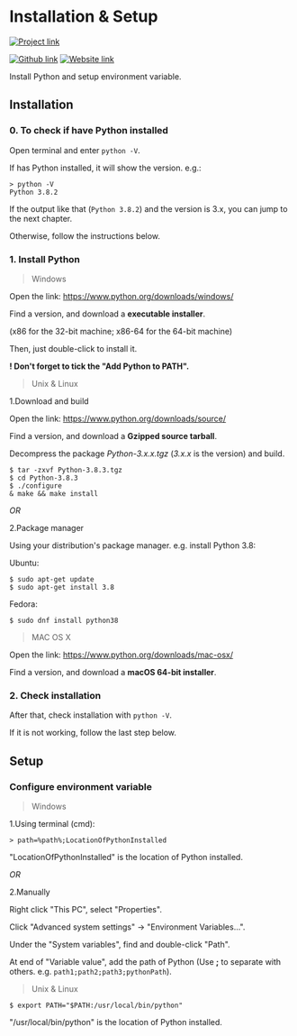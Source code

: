 # Installation & Setup
[![Project link](https://img.shields.io/badge/From%200%20To-Python-blue?style=for-the-badge&logo=Python&logoColor=FFD43B&logoWidth=15&labelColor=566163&color=3776AB)](https://github.com/FaDrYL/From0ToPython) 

[![Github link](https://img.shields.io/badge/FaDrYL--blue?style=social&logo=Github&logoWidth=15&link=https://github.com/FaDrYL)](https://github.com/FaDrYL)
[![Website link](https://img.shields.io/badge/FaDr-YL-blue?style=flat&color=009f9f&link=https://www.fadryl.com/&link=https://www.fadryl.com/)](https://www.fadryl.com/)

Install Python and setup environment variable.



## Installation
### 0. To check if have Python installed
Open terminal and enter `python -V`. 

If has Python installed, it will show the version. e.g.:

```
> python -V
Python 3.8.2
```

If the output like that (`Python 3.8.2`) and the version is 3.x, you can jump to the next chapter.

Otherwise, follow the instructions below.



### 1. Install Python
> Windows

Open the link: https://www.python.org/downloads/windows/

Find a version, and download a **executable installer**.

(x86 for the 32-bit machine; x86-64 for the 64-bit machine)

Then, just double-click to install it.

**! Don't forget to tick the "Add Python to PATH".**



> Unix & Linux

1.Download and build

Open the link: https://www.python.org/downloads/source/

Find a version, and download a **Gzipped source tarball**.

Decompress the package *Python-3.x.x.tgz* (*3.x.x* is the version) and build.

```
$ tar -zxvf Python-3.8.3.tgz
$ cd Python-3.8.3
$ ./configure
& make && make install
```

*OR*

2.Package manager

Using your distribution's package manager. e.g. install Python 3.8:

Ubuntu:

```
$ sudo apt-get update
$ sudo apt-get install 3.8
```

Fedora:

```
$ sudo dnf install python38
```



> MAC OS X

Open the link: https://www.python.org/downloads/mac-osx/

Find a version, and download a **macOS 64-bit installer**.



### 2. Check installation

After that, check installation with ``python -V``.

If it is not working, follow the last step below.



## Setup
### Configure environment variable
> Windows

1.Using terminal (cmd):

```
> path=%path%;LocationOfPythonInstalled
```

"LocationOfPythonInstalled" is the location of Python installed.


*OR*


2.Manually

Right click "This PC", select "Properties".

Click "Advanced system settings" -> "Environment Variables...".

Under the "System variables", find and double-click "Path".

At end of "Variable value", add the path of Python (Use **;** to separate with others. e.g. ``path1;path2;path3;pythonPath``).



> Unix & Linux

```
$ export PATH="$PATH:/usr/local/bin/python" 
```

"/usr/local/bin/python" is the location of Python installed.

